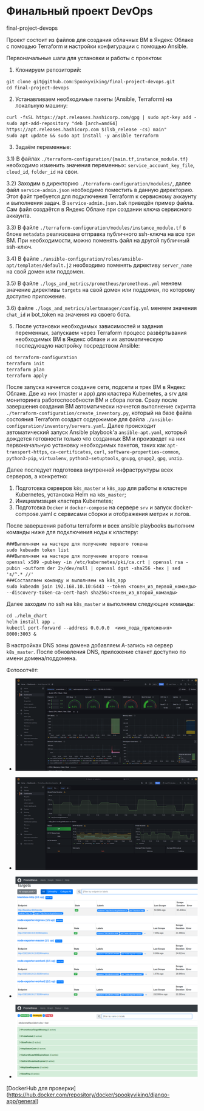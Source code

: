 # Финальный проект DevOps
final-project-devops

Проект состоит из файлов для создания облачных ВМ в Яндекс Облаке с помощью Terraform и настройки конфигурации с помощью Ansible.

Первоначальные шаги для установки и работы с проектом:

1) Клонируем репозиторий:
```
git clone git@github.com:Spookyviking/final-project-devops.git
cd final-project-devops
```
2) Устанавливаем необходимые пакеты (Ansible, Terraform) на локальную машину:
```
curl -fsSL https://apt.releases.hashicorp.com/gpg | sudo apt-key add -
sudo apt-add-repository "deb [arch=amd64] https://apt.releases.hashicorp.com $(lsb_release -cs) main"
sudo apt update && sudo apt install -y ansible terraform
```
3) Задаём переменные:
   
3.1) В файлах `./terraform-configuration/{main.tf,instance_module.tf}` необходимо изменить значения переменных: `service_account_key_file`, `cloud_id`, `folder_id` на свои. 

3.2) Заходим в директорию `./terraform-configuration/modules/`, далее файл `service-admin.json` необходимо поместить в данную директорию. Этот файт требуется для подключения Terraform к сервисному аккаунту и выполнения задач. В `service-admin.json.bak` приведён пример файла. Сам файл создаётся в Яндекс Облаке при создании ключа сервисного аккаунта.

3.3) В файле `./terraform-configuration/modules/instance_module.tf` в блоке `metadata` реализована отправка публичного ssh-ключа на все три ВМ. При необходимости, можно поменять файл на другой публичный ssh-ключ.

3.4) В файле `./ansible-configuration/roles/ansible-apt/templates/default.j2` необходимо поменять директиву `server_name` на свой домен или поддомен.

3.5) В файле `./logs_and_metrics/prometheus/prometheus.yml` меняем значение директивы `targets` на свой домен или поддомен, по которому доступно приложение.

3.6)  файле `./logs_and_metrics/alertmanager/config.yml` меняем значения `chat_id` и bot_token на значения из своего бота.

5) После установки необходимых зависимостей и задания переменных, запускаем через Terraform процесс развёртывания необходимых ВМ в Яндекс облаке и их автоматическую последующую настройку посредством Ansible:
```
cd terraform-configuration
terraform init
terraform plan
terraform apply
```
После запуска начнется создание сети, подсети и трех ВМ в Яндекс Облаке. Две из них (master и app) для кластера Kubernetes, а srv для мониторинга работоспособности ВМ и сбора логов. Сразу после завершения создания ВМ автоматически начнется выполнение скрипта `./terraform-configuration/create_inventory.py`, который на базе файла состояния Terraform создаст содержимое для файла `./ansible-configuration/inventory/servers.yaml`. Далее происходит автоматический запуск Ansible playbook'а `ansible-apt.yaml`, который дождется готовности только что созданных ВМ и произведет на них первоначальную установку необходимых пакетов, таких как `apt-transport-https`, `ca-certificates`, `curl`, `software-properties-common`, `python3-pip`, `virtualenv`, `python3-setuptools`, `gnupg`, `gnupg2`, `gpg`, `unzip`.

Далее последует подготовка внутренней инфраструктуры всех серверов, а конкретно:
1) Подготовка серверов `k8s_master` и `k8s_app` для работы в кластере Kubernetes, установка Helm на `k8s_master`;
2) Инициализация кластера Kubernetes;
3) Подготовка `Docker` и `docker-compose` на сервере `srv` и запуск docker-compose.yaml с сервисами сборки и отображения метрик и логов.

После завершения работы terraform и всех ansible playbooks выполним команды ниже для подключения ноды к кластеру:
```commandline
###Выполняем на мастере для получение первого токена
sudo kubeadm token list
###Выполняем на мастере для получение второго токена
openssl x509 -pubkey -in /etc/kubernetes/pki/ca.crt | openssl rsa -pubin -outform der 2>/dev/null | openssl dgst -sha256 -hex | sed 's/^.* //'
###Составляем команду и выполняем на k8s_app
sudo kubeadm join 192.168.10.10:6443 --token <токен_из_первой_команды> --discovery-token-ca-cert-hash sha256:<токен_из_второй_команды>
```
Далее заходим по ssh на `k8s_master` и выполняем следующие команды:
```commandline
cd ./helm_chart
helm install app .
kubectl port-forward --address 0.0.0.0  <имя_пода_приложения>  8000:3003 &
```
В настройках DNS зоны домена добавляем A-запись на сервер `k8s_master`. После обновления DNS, приложение станет доступно по имени домена/поддомена.

Фотооотчёт:

- ![grafana1](./images/grafana1.png)

- ![grafana2](./images/grafana2.png)

- ![prometheus1](./images/prometheus1.png)

- ![prometheus2](./images/prometheus2.png)

[DockerHub для проверки] (https://hub.docker.com/repository/docker/spookyviking/django-app/general)
